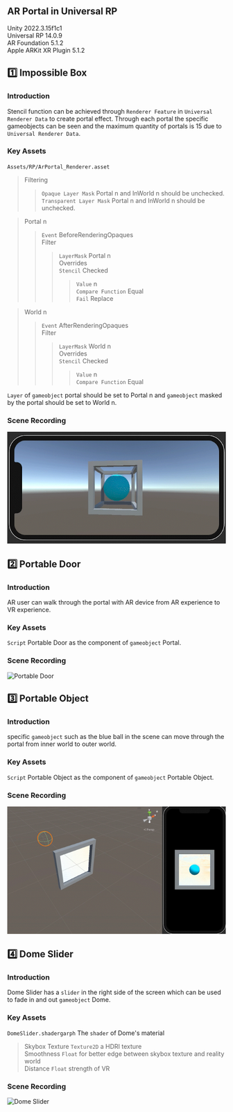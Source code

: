 ## AR Portal in Universal RP
Unity 2022.3.15f1c1  
Universal RP 14.0.9  
AR Foundation 5.1.2  
Apple ARKit XR Plugin 5.1.2  

## :one: Impossible Box
### Introduction
Stencil function can be achieved through `Renderer Feature` in `Universal Renderer Data` to create portal effect. Through each portal the specific gameobjects can be seen and the maximum quantity of portals is 15 due to  `Universal Renderer Data`.
### Key Assets
`Assets/RP/ArPortal_Renderer.asset`  
>Filtering  
>>`Opaque Layer Mask` Portal n and InWorld n should be unchecked.  
>>`Transparent Layer Mask` Portal n and InWorld n should be unchecked.
  
>Portal n  
>>`Event` BeforeRenderingOpaques  
>>Filter  
>>>`LayerMask` Portal n  
>>Overrides  
>>>`Stencil` Checked  
>>>>`Value` n  
>>>>`Compare Function` Equal  
>>>>`Fail` Replace
  
>World n  
>>`Event` AfterRenderingOpaques  
>>Filter  
>>>`LayerMask` World n  
>>Overrides  
>>>`Stencil` Checked  
>>>>`Value` n  
>>>>`Compare Function` Equal
  
`Layer` of `gameobject` portal should be set to Portal n and `gameobject` masked by the portal should be set to World n.  
### Scene Recording
![Impossible Box](https://github.com/Tongzhou-Yu/ar-portal-arfoundation-urp/blob/main/ScreenRecordingGIF/ImpossibleBox.gif)  
## 2️⃣ Portable Door
### Introduction
AR user can walk through the portal with AR device from AR experience to VR experience.  
### Key Assets
`Script` Portable Door as the component of `gameobject` Portal.  
### Scene Recording
![Portable Door](https://github.com/Tongzhou-Yu/ar-portal-arfoundation-urp/blob/main/ScreenRecordingGIF/PortableDoor.gif)  
## 3️⃣ Portable Object
### Introduction
specific `gameobject` such as the blue ball in the scene can move through the portal from inner world to outer world.  
### Key Assets
`Script` Portable Object as the component of `gameobject` Portable Object.  
### Scene Recording
![Portable Object](https://github.com/Tongzhou-Yu/ar-portal-arfoundation-urp/blob/main/ScreenRecordingGIF/PortableObject.gif)  
## 4️⃣ Dome Slider
### Introduction
Dome Slider has a `slider` in the right side of the screen which can be used to fade in and out `gameobject` Dome.  
### Key Assets
`DomeSlider.shadergarph` The `shader` of Dome's material
>Skybox Texture `Texture2D` a HDRI texture  
>Smoothness `Float` for better edge between skybox texture and reality world  
>Distance `Float` strength of VR  
### Scene Recording
![Dome Slider](https://github.com/Tongzhou-Yu/ar-portal-arfoundation-urp/blob/main/ScreenRecordingGIF/DomeSlider.gif)  
